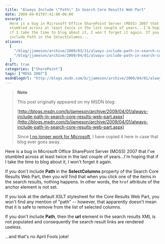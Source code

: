 ```yaml
---
title: "Always Include \"Path\" In Search Core Results Web Part"
date: 2009-04-01T07:41:00-06:00
excerpt:
  Here is a bug in Microsoft Office SharePoint Server (MOSS) 2007 that I've
  stumbled across at least twice in the last couple of years...I'm hoping that
  if I take the time to blog about it, I won't forget it again. If you don't
  include Path in the SelectColumns...
aliases:
  [
    "/blog/jjameson/archive/2009/03/31/always-include-path-in-search-core-results-web-part.aspx",
    "/blog/jjameson/archive/2009/04/01/always-include-path-in-search-core-results-web-part.aspx",
  ]
draft: true
categories: ["SharePoint"]
tags: ["MOSS 2007"]
msdnBlogUrl: "http://blogs.msdn.com/b/jjameson/archive/2009/04/01/always-include-path-in-search-core-results-web-part.aspx"
---
```


> **Note**
>
> This post originally appeared on my MSDN blog:
>
> [http://blogs.msdn.com/b/jjameson/archive/2009/04/01/always-include-path-in-search-core-results-web-part.aspx](http://blogs.msdn.com/b/jjameson/archive/2009/04/01/always-include-path-in-search-core-results-web-part.aspx)
>
> Since
> [I no longer work for Microsoft](/blog/jjameson/2011/09/02/last-day-with-microsoft),
> I have copied it here in case that blog ever goes away.

Here is a bug in Microsoft Office SharePoint Server (MOSS) 2007 that I've
stumbled across at least twice in the last couple of years...I'm hoping that if
I take the time to blog about it, I won't forget it again.

If you don't include **Path** in the **SelectColumns** property of the Search
Core Results Web Part, then you will find that when you click one of the items
in the search results, nothing happens. In other words, the `href` attribute of
the anchor element is not set.

If you look at the default XSLT stylesheet for the Core Results Web Part, you
won't find any mention of "path" -- however, that apparently doesn't mean that
it is safe to remove from the list of selected columns.

If you don't include **Path**, then the **url** element in the search results
XML is not populated and consequently the search result links are rendered
useless.

...and that's no April Fools joke!
